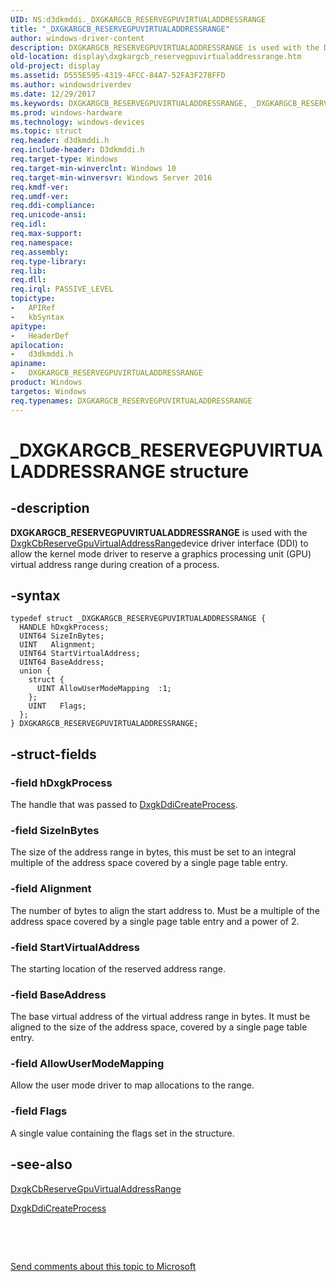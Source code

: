 ```yaml
---
UID: NS:d3dkmddi._DXGKARGCB_RESERVEGPUVIRTUALADDRESSRANGE
title: "_DXGKARGCB_RESERVEGPUVIRTUALADDRESSRANGE"
author: windows-driver-content
description: DXGKARGCB_RESERVEGPUVIRTUALADDRESSRANGE is used with the DxgkCbReserveGpuVirtualAddressRangedevice driver interface (DDI) to allow the kernel mode driver to reserve a graphics processing unit (GPU) virtual address range during creation of a process.
old-location: display\dxgkargcb_reservegpuvirtualaddressrange.htm
old-project: display
ms.assetid: D555E595-4319-4FCC-84A7-52FA3F278FFD
ms.author: windowsdriverdev
ms.date: 12/29/2017
ms.keywords: DXGKARGCB_RESERVEGPUVIRTUALADDRESSRANGE, _DXGKARGCB_RESERVEGPUVIRTUALADDRESSRANGE, *INOUT_PDXGKARGCB_RESERVEGPUVIRTUALADDRESSRANGE, DXGKARGCB_RESERVEGPUVIRTUALADDRESSRANGE structure [Display Devices], display.dxgkargcb_reservegpuvirtualaddressrange, d3dkmddi/DXGKARGCB_RESERVEGPUVIRTUALADDRESSRANGE
ms.prod: windows-hardware
ms.technology: windows-devices
ms.topic: struct
req.header: d3dkmddi.h
req.include-header: D3dkmddi.h
req.target-type: Windows
req.target-min-winverclnt: Windows 10
req.target-min-winversvr: Windows Server 2016
req.kmdf-ver: 
req.umdf-ver: 
req.ddi-compliance: 
req.unicode-ansi: 
req.idl: 
req.max-support: 
req.namespace: 
req.assembly: 
req.type-library: 
req.lib: 
req.dll: 
req.irql: PASSIVE_LEVEL
topictype:
-	APIRef
-	kbSyntax
apitype:
-	HeaderDef
apilocation:
-	d3dkmddi.h
apiname:
-	DXGKARGCB_RESERVEGPUVIRTUALADDRESSRANGE
product: Windows
targetos: Windows
req.typenames: DXGKARGCB_RESERVEGPUVIRTUALADDRESSRANGE
---
```


# _DXGKARGCB_RESERVEGPUVIRTUALADDRESSRANGE structure


## -description


<b>DXGKARGCB_RESERVEGPUVIRTUALADDRESSRANGE</b> is used with the <a href="..\d3dkmddi\nc-d3dkmddi-dxgkcb_reservegpuvirtualaddressrange.md">DxgkCbReserveGpuVirtualAddressRange</a>device driver interface (DDI) to allow the kernel mode driver to reserve a graphics processing unit (GPU) virtual address range during creation of a process. 


## -syntax


````
typedef struct _DXGKARGCB_RESERVEGPUVIRTUALADDRESSRANGE {
  HANDLE hDxgkProcess;
  UINT64 SizeInBytes;
  UINT   Alignment;
  UINT64 StartVirtualAddress;
  UINT64 BaseAddress;
  union {
    struct {
      UINT AllowUserModeMapping  :1;
    };
    UINT   Flags;
  };
} DXGKARGCB_RESERVEGPUVIRTUALADDRESSRANGE;
````


## -struct-fields




### -field hDxgkProcess

The handle that was passed to <a href="..\d3dkmddi\nc-d3dkmddi-dxgkddi_createprocess.md">DxgkDdiCreateProcess</a>.


### -field SizeInBytes

The size of the address range in bytes, this must be set to an integral multiple of the address space covered by a single page table entry.


### -field Alignment

The number of bytes to align the start address to. Must be a multiple of the address space covered by a single page table entry and a power of 2.


### -field StartVirtualAddress

The starting location of the reserved address range.


### -field BaseAddress

The base virtual address of the virtual address range in bytes. It must be aligned to the size of the address space, covered by a single page table entry.


### -field AllowUserModeMapping

Allow the user mode driver to map allocations to the range.


### -field Flags

A single value containing the flags set in the structure.


## -see-also

<a href="..\d3dkmddi\nc-d3dkmddi-dxgkcb_reservegpuvirtualaddressrange.md">DxgkCbReserveGpuVirtualAddressRange</a>



<a href="..\d3dkmddi\nc-d3dkmddi-dxgkddi_createprocess.md">DxgkDdiCreateProcess</a>



 

 

<a href="mailto:wsddocfb@microsoft.com?subject=Documentation%20feedback [display\display]:%20DXGKARGCB_RESERVEGPUVIRTUALADDRESSRANGE structure%20 RELEASE:%20(12/29/2017)&amp;body=%0A%0APRIVACY STATEMENT%0A%0AWe use your feedback to improve the documentation. We don't use your email address for any other purpose, and we'll remove your email address from our system after the issue that you're reporting is fixed. While we're working to fix this issue, we might send you an email message to ask for more info. Later, we might also send you an email message to let you know that we've addressed your feedback.%0A%0AFor more info about Microsoft's privacy policy, see http://privacy.microsoft.com/en-us/default.aspx." title="Send comments about this topic to Microsoft">Send comments about this topic to Microsoft</a>

